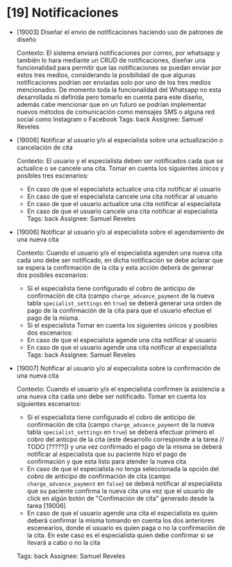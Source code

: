 # [19] Notificaciones

- [19003] Diseñar el envio de notificaciones haciendo uso de patrones de diseño

  Contexto: El sistema enviará notificaciones por correo, por whatsapp y también lo hara mediante un CRUD de notificaciones, diseñar una funcionalidad para permitir que las notificaciones se puedan enviar por estos tres medios, considerando la posibilidad de que algunas notificaciones podrían ser enviadas solo por uno de los tres medios mencionados.
  De momento toda la funcionalidad del Whatsapp no esta desarrollada ni definida pero tomarlo en cuenta para este diseño, además cabe mencionar que en un futuro se podrían implementar nuevos métodos de comunicación como mensajes SMS o alguna red social como Instagram o Facebook
  Tags: back
  Assignee: Samuel Reveles

- [19006] Notificar al usuario y/o al especialista sobre una actualización o cancelación de cita

  Contexto: El usuario y el especialista deben ser notificados cada que se actualice o se cancele una cita.
  Tomar en cuenta los siguientes únicos y posibles tres escenarios:

  - En caso de que el especialista actualice una cita notificar al usuario
  - En caso de que el especialista cancele una cita notificar al usuario
  - En caso de que el usuario actualice una cita notificar al especialista
  - En caso de que el usuario cancele una cita notificar al especialista
    Tags: back
    Assignee: Samuel Reveles

- [19006] Notificar al usuario y/o al especialista sobre el agendamiento de una nueva cita

  Contexto: Cuando el usuario y/o el especialista agenden una nueva cita cada uno debe ser notificado, en dicha notificación se debe aclarar que se espera la confirmación de la cita y esta acción deberá de generar dos posibles escenarios:

  - Si el especialista tiene configurado el cobro de anticipo de confirmación de cita (campo `charge_advance_payment` de la nueva tabla `specialist_settings` en `true`) se deberá generar una orden de pago de la confirmación de la cita para que el usuario efectue el pago de la misma.
  - Si el especialista
    Tomar en cuenta los siguientes únicos y posibles dos escenarios:
  - En caso de que el especialista agende una cita notificar al usuario
  - En caso de que el usuario agende una cita notificar al especialista
    Tags: back
    Assignee: Samuel Reveles

- [19007] Notificar al usuario y/o al especialista sobre la confirmación de una nueva cita

  Contexto: Cuando el usuario y/o el especialista confirmen la asistencia a una nueva cita cada uno debe ser notificado.
  Tomar en cuenta los siguientes escenarios:

  - Si el especialista tiene configurado el cobro de anticipo de confirmación de cita (campo `charge_advance_payment` de la nueva tabla `specialist_settings` en `true`) se deberá efectuar primero el cobro del anticpo de la cita (este desarrollo corresponde a la tarea // TODO [?????]) y una vez confirmado el pago de la misma se deberá notificar al especialista que su paciente hizo el pago de confirmación y que esta listo para atender la nueva cita
  - En caso de que el especialista no tenga seleccionada la opción del cobro de anticipo de confirmación de cita (campo `charge_advance_payment` en `false`) se deberá notificar al especialista que su paciente confirma la nueva cita una vez que el usuario de click en algún botón de "Confimación de cita" generado desde la tarea [19006]
  - En caso de que el usuario agende una cita el especialista es quien deberá confirmar la misma tomando en cuenta los dos anteriores escenearios, donde el usuario es quien paga o no la confirmación de la cita. En este caso es el especialista quien debe confirmar si se llevará a cabo o no la cita

  Tags: back
  Assignee: Samuel Reveles
